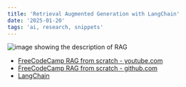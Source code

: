 ```yaml
---
title: 'Retrieval Augmented Generation with LangChain'
date: '2025-01-20'
tags: 'ai, research, snippets'
---
```


![image showing the description of RAG](https://private-user-images.githubusercontent.com/122662504/302837092-54a2d76c-b07e-49e7-b4ce-fc45667360a1.png?jwt=eyJhbGciOiJIUzI1NiIsInR5cCI6IkpXVCJ9.eyJpc3MiOiJnaXRodWIuY29tIiwiYXVkIjoicmF3LmdpdGh1YnVzZXJjb250ZW50LmNvbSIsImtleSI6ImtleTUiLCJleHAiOjE3MzczODE0NjcsIm5iZiI6MTczNzM4MTE2NywicGF0aCI6Ii8xMjI2NjI1MDQvMzAyODM3MDkyLTU0YTJkNzZjLWIwN2UtNDllNy1iNGNlLWZjNDU2NjczNjBhMS5wbmc_WC1BbXotQWxnb3JpdGhtPUFXUzQtSE1BQy1TSEEyNTYmWC1BbXotQ3JlZGVudGlhbD1BS0lBVkNPRFlMU0E1M1BRSzRaQSUyRjIwMjUwMTIwJTJGdXMtZWFzdC0xJTJGczMlMkZhd3M0X3JlcXVlc3QmWC1BbXotRGF0ZT0yMDI1MDEyMFQxMzUyNDdaJlgtQW16LUV4cGlyZXM9MzAwJlgtQW16LVNpZ25hdHVyZT03ZjljMGY2MzgzZDY0ZDhmNjA2ZThhZWZlZTUzNTg2YjQwM2Q5MDk1NWE2YmMyMmRjZjUwZjAxYjQwNTc5MjIxJlgtQW16LVNpZ25lZEhlYWRlcnM9aG9zdCJ9.abwyP8XFdYHABo_c4myjIxO3WDKlfnSExkdKeZk-Eek)

- [FreeCodeCamp RAG from scratch - youtube.com](https://www.youtube.com/watch?v=sVcwVQRHIc8)
- [FreeCodeCamp RAG from scratch - github.com](https://github.com/langchain-ai/rag-from-scratch)
- [LangChain](https://python.langchain.com/docs/how_to/#text-splitters)